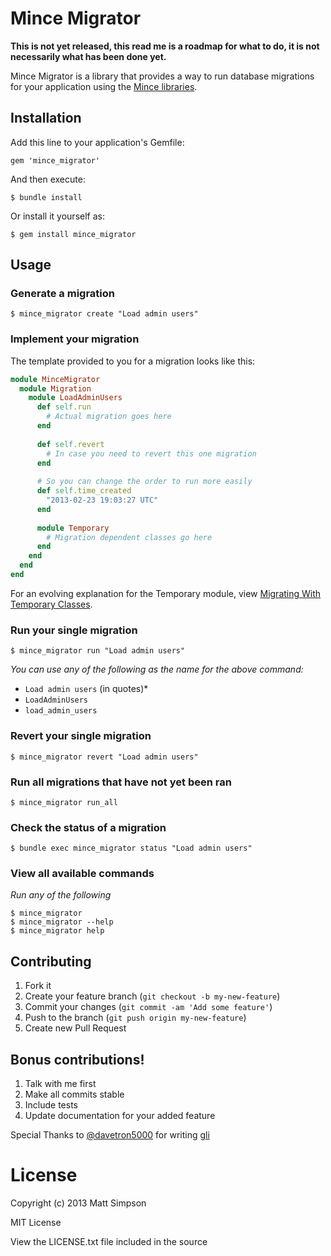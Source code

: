 # Mince Migrator

**This is not yet released, this read me is a roadmap for what to do, it is not necessarily what has been done yet.**

Mince Migrator is a library that provides a way to run database migrations for your application using the [Mince libraries](https://github.com/coffeencoke/mince).

## Installation

Add this line to your application's Gemfile:

    gem 'mince_migrator'

And then execute:

    $ bundle install

Or install it yourself as:

    $ gem install mince_migrator

## Usage

### Generate a migration

	$ mince_migrator create "Load admin users"

### Implement your migration

The template provided to you for a migration looks like this:

```ruby
module MinceMigrator
  module Migration
  	module LoadAdminUsers
  	  def self.run
  	  	# Actual migration goes here
  	  end
  	  
  	  def self.revert
  	  	# In case you need to revert this one migration
  	  end
  	
  	  # So you can change the order to run more easily
  	  def self.time_created
  	  	"2013-02-23 19:03:27 UTC"
  	  end  	    	  
  	  
  	  module Temporary
  	  	# Migration dependent classes go here
  	  end
  	end
  end
end
```

For an evolving explanation for the Temporary module, view [Migrating With Temporary Classes](https://github.com/coffeencoke/mince_migrator/wiki/migrating-with-temporary-classes).

### Run your single migration

	$ mince_migrator run "Load admin users"
	
*You can use any of the following as the name for the above command:*

* `Load admin users` (in quotes)* 
* `LoadAdminUsers`
* `load_admin_users`

### Revert your single migration

	$ mince_migrator revert "Load admin users"

### Run all migrations that have not yet been ran

	$ mince_migrator run_all
	
### Check the status of a migration

	$ bundle exec mince_migrator status "Load admin users"

### View all available commands

*Run any of the following*

	$ mince_migrator
	$ mince_migrator --help
	$ mince_migrator help

## Contributing

1. Fork it
2. Create your feature branch (`git checkout -b my-new-feature`)
3. Commit your changes (`git commit -am 'Add some feature'`)
4. Push to the branch (`git push origin my-new-feature`)
5. Create new Pull Request

## Bonus contributions!

1. Talk with me first
2. Make all commits stable
3. Include tests
4. Update documentation for your added feature

Special Thanks to [@davetron5000](https://github.com/davetron5000) for writing [gli](https://github.com/davetron5000/gli)

# License

Copyright (c) 2013 Matt Simpson

MIT License

View the LICENSE.txt file included in the source